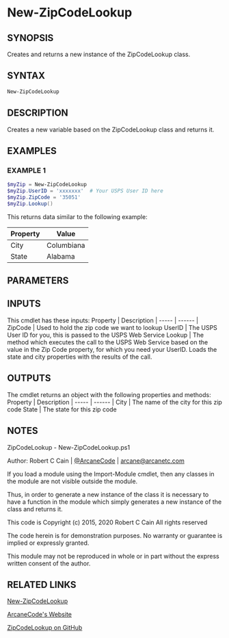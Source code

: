 # New-ZipCodeLookup

## SYNOPSIS

Creates and returns a new instance of the ZipCodeLookup class.

## SYNTAX

```powershell
New-ZipCodeLookup
```

## DESCRIPTION

Creates a new variable based on the ZipCodeLookup class and returns it.

## EXAMPLES

### EXAMPLE 1

```powershell
$myZip = New-ZipCodeLookup
$myZip.UserID = 'xxxxxxx'  # Your USPS User ID here
$myZip.ZipCode = '35051'
$myZip.Lookup()
```

This returns data similar to the following example:

Property | Value
| ----- | ------ |
City | Columbiana
State | Alabama

## PARAMETERS

## INPUTS

This cmdlet has these inputs:
Property | Description
| ----- | ------ |
ZipCode | Used to hold the zip code we want to lookup
UserID | The USPS User ID for you, this is passed to the USPS Web Service
Lookup | The method which executes the call to the USPS Web Service based on the value in the Zip Code property, for which you need your UserID. Loads the state and city properties with the results of the call.

## OUTPUTS

The cmdlet returns an object with the following properties and methods:
Property | Description
| ----- | ------ |
City | The name of the city for this zip code
State | The state for this zip code

## NOTES

ZipCodeLookup - New-ZipCodeLookup.ps1

Author: Robert C Cain | [@ArcaneCode](https://twitter.com/arcanecode) | arcane@arcanetc.com

If you load a module using the Import-Module cmdlet, then any classes in the module are not visible outside the module.

Thus, in order to generate a new instance of the class it is necessary to have a function in the module which simply generates a new instance of the class and returns it.

This code is Copyright (c) 2015, 2020 Robert C Cain All rights reserved

The code herein is for demonstration purposes.
No warranty or guarantee is implied or expressly granted.

This module may not be reproduced in whole or in part without the express written consent of the author.

## RELATED LINKS

[New-ZipCodeLookup](https://github.com/arcanecode/ZipCodeLookup/blob/master/Documentation/New-ZipCodeLookup.md)

[ArcaneCode's Website](http://arcanecode.me)

[ZipCodeLookup on GitHub](https://github.com/arcanecode/ZipCodeLookup)
